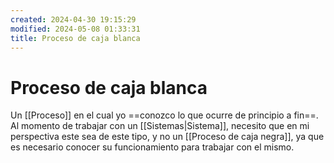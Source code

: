 ```yaml
---
created: 2024-04-30 19:15:29
modified: 2024-05-08 01:33:31
title: Proceso de caja blanca
---
```


# Proceso de caja blanca

Un [[Proceso]] en el cual yo ==conozco lo que ocurre de principio a fin==. Al momento de trabajar con un [[Sistemas|Sistema]], necesito que en mi perspectiva este sea de este tipo, y no un [[Proceso de caja negra]], ya que es necesario conocer su funcionamiento para trabajar con el mismo.
